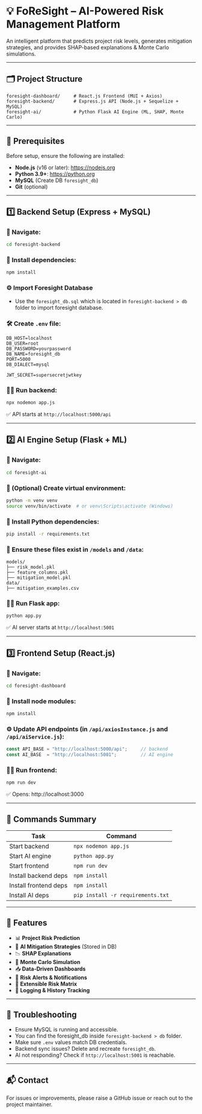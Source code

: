 # 💡 FoReSight – AI-Powered Risk Management Platform

An intelligent platform that predicts project risk levels, generates mitigation strategies, and provides SHAP-based explanations & Monte Carlo simulations.

---

## 🗂️ Project Structure

```
foresight-dashboard/     # React.js Frontend (MUI + Axios)
foresight-backend/       # Express.js API (Node.js + Sequelize + MySQL)
foresight-ai/            # Python Flask AI Engine (ML, SHAP, Monte Carlo)
```

---

## 🔧 Prerequisites

Before setup, ensure the following are installed:

- **Node.js** (v16 or later): https://nodejs.org
- **Python 3.9+**: https://python.org
- **MySQL** (Create DB `foresight_db`)
- **Git** (optional)

---

## 1️⃣ Backend Setup (Express + MySQL)

### 📍 Navigate:
```bash
cd foresight-backend
```

### 🔌 Install dependencies:
```bash
npm install
```
### ⚙️ Import Foresight Database
- Use the `foresight_db.sql` which is located in `foresight-backend > db` folder to import foresight database.

### 🛠️ Create `.env` file:
```env
DB_HOST=localhost
DB_USER=root
DB_PASSWORD=yourpassword
DB_NAME=foresight_db
PORT=5000
DB_DIALECT=mysql

JWT_SECRET=supersecretjwtkey
```

### 🏃‍♂️ Run backend:
```bash
npx nodemon app.js
```

✅ API starts at `http://localhost:5000/api`

---

## 2️⃣ AI Engine Setup (Flask + ML)

### 📍 Navigate:
```bash
cd foresight-ai
```

### 🔁 (Optional) Create virtual environment:
```bash
python -m venv venv
source venv/bin/activate  # or venv\Scripts\activate (Windows)
```

### 🔌 Install Python dependencies:
```bash
pip install -r requirements.txt
```

### 📁 Ensure these files exist in `/models` and `/data`:
```
models/
├── risk_model.pkl
├── feature_columns.pkl
├── mitigation_model.pkl
data/
├── mitigation_examples.csv
```

### 🏃‍♂️ Run Flask app:
```bash
python app.py
```

✅ AI server starts at `http://localhost:5001`

---

## 3️⃣ Frontend Setup (React.js)

### 📍 Navigate:
```bash
cd foresight-dashboard
```

### 🔌 Install node modules:
```bash
npm install
```

### ⚙️ Update API endpoints (in `/api/axiosInstance.js` and `/api/aiService.js`):
```js
const API_BASE = "http://localhost:5000/api";     // backend
const AI_BASE  = "http://localhost:5001";         // AI engine
```

### 🏃‍♂️ Run frontend:
```bash
npm run dev
```

✅ Opens: http://localhost:3000

---

## 🔄 Commands Summary

| Task                  | Command                            |
|-----------------------|-------------------------------------|
| Start backend         | `npx nodemon app.js`               |
| Start AI engine       | `python app.py`                    |
| Start frontend        | `npm run dev`                      |
| Install backend deps  | `npm install`                      |
| Install frontend deps | `npm install`                      |
| Install AI deps       | `pip install -r requirements.txt`  |

---

## 🚀 Features

- 📊 **Project Risk Prediction**
- 🧠 **AI Mitigation Strategies** (Stored in DB)
- 📉 **SHAP Explanations**
- 🔁 **Monte Carlo Simulation**
- 📥 **Data-Driven Dashboards**
- 🔔 **Risk Alerts & Notifications**
- 🧩 **Extensible Risk Matrix**
- 🧾 **Logging & History Tracking**

---

## 🐞 Troubleshooting

- Ensure MySQL is running and accessible.
- You can find the foresight_db inside `foresight-backend > db` folder.
- Make sure `.env` values match DB credentials.
- Backend sync issues? Delete and recreate `foresight_db`.
- AI not responding? Check if `http://localhost:5001` is reachable.

---

## 📬 Contact

For issues or improvements, please raise a GitHub issue or reach out to the project maintainer.